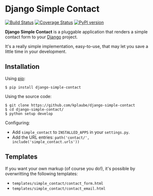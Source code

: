 # Django Simple Contact

[![Build Status](https://travis-ci.org/kplaube/django-simple-contact.svg?branch=master)](https://travis-ci.org/kplaube/django-simple-contact)
[![Coverage Status](https://coveralls.io/repos/github/kplaube/django-simple-contact/badge.svg?branch=master)](https://coveralls.io/github/kplaube/django-simple-contact?branch=master)
[![PyPI version](https://badge.fury.io/py/django-simple-contact.svg)](https://badge.fury.io/py/django-simple-contact)

**Django Simple Contact** is a pluggable application that renders a simple
contact form to your [Django](https://www.djangoproject.com/) project.

It's a really simple implementation, easy-to-use, that may let you save
a little time in your development.

## Installation

Using [pip](https://pypi.python.org/pypi/pip):

```
$ pip install django-simple-contact
```

Using the source code:

```
$ git clone https://github.com/kplaube/django-simple-contact
$ cd django-simple-contact/
$ python setup develop
```

Configuring:

* Add `simple_contact` to `INSTALLED_APPS` in your `settings.py`.
* Add the URL entries: `path('contact/', include('simple_contact.urls'))`

## Templates

If you want your own markup (of course you do!), it's possible by overwritting the following templates:

* `templates/simple_contact/contact_form.html`
* `templates/simple_contact/contact_email.html`
